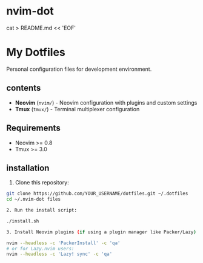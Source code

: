 # nvim-dot

cat > README.md << 'EOF'
# My Dotfiles

Personal configuration files for development environment.

## contents

- **Neovim** (`nvim/`) - Neovim configuration with plugins and custom settings
- **Tmux** (`tmux/`) - Terminal multiplexer configuration

## Requirements

- Neovim >= 0.8
- Tmux >= 3.0

## installation

1. Clone this repository:
```bash
git clone https://github.com/YOUR_USERNAME/dotfiles.git ~/.dotfiles
cd ~/.nvim-dot files

2. Run the install script:

./install.sh

3. Install Neovim plugins (if using a plugin manager like Packer/Lazy):

nvim --headless -c 'PackerInstall' -c 'qa'
# or for Lazy.nvim users:
nvim --headless -c 'Lazy! sync' -c 'qa'


